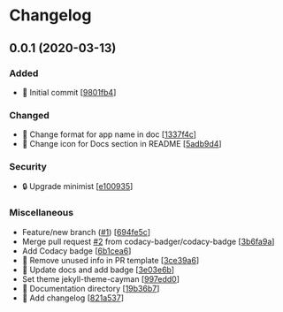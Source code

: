 # Changelog

<a name="0.0.1"></a>

## 0.0.1 (2020-03-13)

### Added

-   🎉 Initial commit \[[9801fb4](https://github.com/Monogramm/erpnext_poc_homecoming/commit/9801fb450678c0a1f248f6cbf561a9426cab0f5f)]

### Changed

-   💄 Change format for app name in doc \[[1337f4c](https://github.com/Monogramm/erpnext_poc_homecoming/commit/1337f4c07c491f0f04b7ebfe22c96a4ede84f3fd)]
-   🍱 Change icon for Docs section in README \[[5adb9d4](https://github.com/Monogramm/erpnext_poc_homecoming/commit/5adb9d4c56cc8e427cc77510b45eff01d0a9d12b)]

### Security

-   🔒 Upgrade minimist \[[e100935](https://github.com/Monogramm/erpnext_poc_homecoming/commit/e100935077d117e780f4656f2ff5147bbab24c7d)]

### Miscellaneous

-   Feature/new branch ([#1](https://github.com/Monogramm/erpnext_poc_homecoming/issues/1)) \[[694fe5c](https://github.com/Monogramm/erpnext_poc_homecoming/commit/694fe5c032af529aa960b00513bd9040715edf2c)]
-   Merge pull request [#2](https://github.com/Monogramm/erpnext_poc_homecoming/issues/2) from codacy-badger/codacy-badge \[[3b6fa9a](https://github.com/Monogramm/erpnext_poc_homecoming/commit/3b6fa9a46a252511da5ae27b49ee5e527c40c0bb)]
-   Add Codacy badge \[[6b1cea6](https://github.com/Monogramm/erpnext_poc_homecoming/commit/6b1cea6e61d88c8d44f0ab7fd9004e51d8c364de)]
-   📝 Remove unused info in PR template \[[3ce39a6](https://github.com/Monogramm/erpnext_poc_homecoming/commit/3ce39a659e2744801753168469e63b595c454126)]
-   📝 Update docs and add badge \[[3e03e6b](https://github.com/Monogramm/erpnext_poc_homecoming/commit/3e03e6bf472e93cc0204965113bdcb4bb9a4660d)]
-   Set theme jekyll-theme-cayman \[[997edd0](https://github.com/Monogramm/erpnext_poc_homecoming/commit/997edd01d6212271460c49a8b72f4605241a55e3)]
-   📝 Documentation directory \[[19b36b7](https://github.com/Monogramm/erpnext_poc_homecoming/commit/19b36b77d804ae299d4cd2e0eac398d36e12f127)]
-   📝 Add changelog \[[821a537](https://github.com/Monogramm/erpnext_poc_homecoming/commit/821a53726fc81b88b534e3a55e6c972fa7793a52)]
